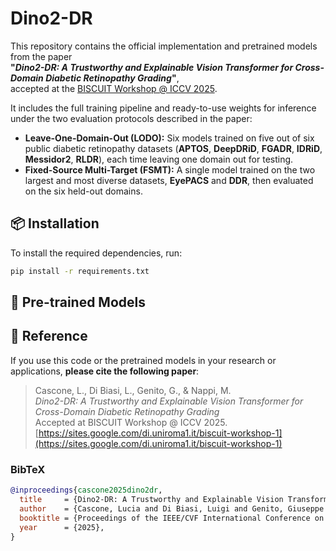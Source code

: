 # Dino2-DR

This repository contains the official implementation and pretrained models from the paper  
**"_Dino2-DR: A Trustworthy and Explainable Vision Transformer for Cross-Domain Diabetic Retinopathy Grading_"**,  
accepted at the [BISCUIT Workshop @ ICCV 2025](https://sites.google.com/di.uniroma1.it/biscuit-workshop-1).

It includes the full training pipeline and ready-to-use weights for inference under the two evaluation protocols described in the paper:

- **Leave-One-Domain-Out (LODO):** Six models trained on five out of six public diabetic retinopathy datasets (**APTOS**, **DeepDRiD**, **FGADR**, **IDRiD**, **Messidor2**, **RLDR**), each time leaving one domain out for testing.  
- **Fixed-Source Multi-Target (FSMT):** A single model trained on the two largest and most diverse datasets, **EyePACS** and **DDR**, then evaluated on the six held-out domains.

## 📦 Installation

To install the required dependencies, run:

```bash
pip install -r requirements.txt
```



## 📂 Pre-trained Models


## 📌 Reference

If you use this code or the pretrained models in your research or applications, **please cite the following paper**:

> Cascone, L., Di Biasi, L., Genito, G., & Nappi, M.  
> *Dino2-DR: A Trustworthy and Explainable Vision Transformer for Cross-Domain Diabetic Retinopathy Grading*  
> Accepted at BISCUIT Workshop @ ICCV 2025.  
> [https://sites.google.com/di.uniroma1.it/biscuit-workshop-1](https://sites.google.com/di.uniroma1.it/biscuit-workshop-1)

### BibTeX

```bibtex
@inproceedings{cascone2025dino2dr,
  title     = {Dino2-DR: A Trustworthy and Explainable Vision Transformer for Cross-Domain Diabetic Retinopathy Grading},
  author    = {Cascone, Lucia and Di Biasi, Luigi and Genito, Giuseppe and Nappi, Michele},
  booktitle = {Proceedings of the IEEE/CVF International Conference on Computer Vision (ICCV)},
  year      = {2025},
}


